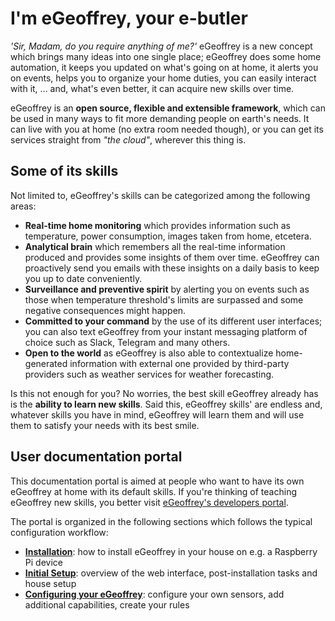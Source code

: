 # I'm eGeoffrey, your e-butler
*'Sir, Madam, do you require anything of me?'* eGeoffrey is a new concept which brings many ideas into one single place; eGeoffrey does some home automation, it keeps you updated on what's going on at home, it alerts you on events, helps you to organize your home duties, you can easily interact with it, ... and, what's even better, it can acquire new skills over time. 

eGeoffrey is an **open source, flexible and extensible framework**, which can be used in many ways to fit more demanding people on earth's needs. It can live with you at home (no extra room needed though), or you can get its services straight from *"the cloud"*, wherever this thing is.

## Some of its skills
Not limited to, eGeoffrey's skills can be categorized among the following areas:

* **Real-time home monitoring** which provides information such as temperature, power consumption, images taken from home, etcetera.
* **Analytical brain** which remembers all the real-time information produced and provides some insights of them over time. eGeoffrey can proactively send  you emails with these insights on a daily basis to keep you up to date conveniently.
* **Surveillance and preventive spirit** by alerting you on events such as those when temperature threshold's limits are surpassed and some negative consequences might happen.
* **Committed to your command** by the use of its different user interfaces; you can also text eGeoffrey from your instant messaging platform of choice such as Slack, Telegram and many others. 
* **Open to the world** as eGeoffrey is also able to contextualize home-generated information with external one provided by third-party providers such as weather services for weather forecasting.

Is this not enough for you? No worries, the best skill eGeoffrey already has is the **ability to learn new skills**. Said this, eGeoffrey skills' are endless and, whatever skills you have in mind, eGeoffrey will learn them and will use them to satisfy your needs with its best smile.

## User documentation portal
This documentation portal is aimed at people who want to have its own eGeoffrey at home with its default skills. If you're thinking of teaching eGeoffrey new skills, you better visit [eGeoffrey's developers portal](https://developer.egeoffrey.com/).

The portal is organized in the following sections which follows the typical configuration workflow:

* **[Installation](installation/where)**: how to install eGeoffrey in your house on e.g. a Raspberry Pi device
* **[Initial Setup](setup/gui)**: overview of the web interface, post-installation tasks and house setup
* **[Configuring your eGeoffrey](configure/workflow)**: configure your own sensors, add additional capabilities, create your rules 
